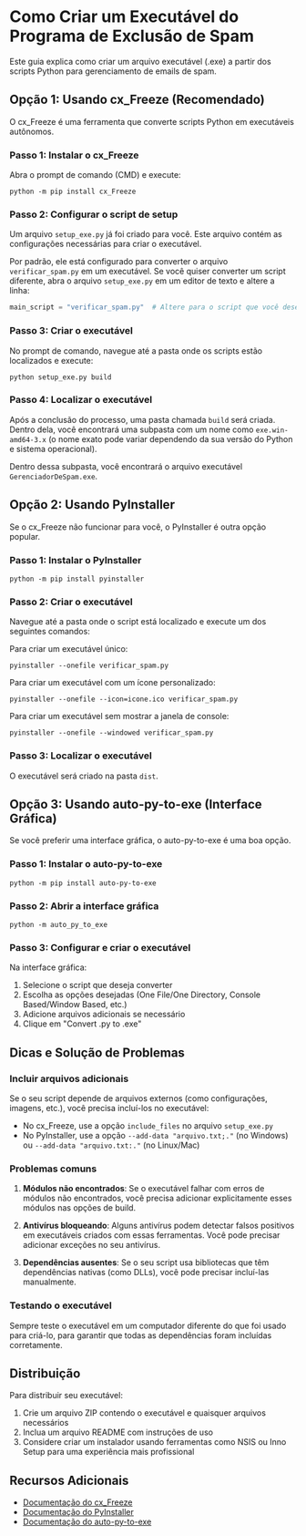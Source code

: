 # Como Criar um Executável do Programa de Exclusão de Spam

Este guia explica como criar um arquivo executável (.exe) a partir dos scripts Python para gerenciamento de emails de spam.

## Opção 1: Usando cx_Freeze (Recomendado)

O cx_Freeze é uma ferramenta que converte scripts Python em executáveis autônomos.

### Passo 1: Instalar o cx_Freeze

Abra o prompt de comando (CMD) e execute:

```
python -m pip install cx_Freeze
```

### Passo 2: Configurar o script de setup

Um arquivo `setup_exe.py` já foi criado para você. Este arquivo contém as configurações necessárias para criar o executável.

Por padrão, ele está configurado para converter o arquivo `verificar_spam.py` em um executável. Se você quiser converter um script diferente, abra o arquivo `setup_exe.py` em um editor de texto e altere a linha:

```python
main_script = "verificar_spam.py"  # Altere para o script que você deseja converter
```

### Passo 3: Criar o executável

No prompt de comando, navegue até a pasta onde os scripts estão localizados e execute:

```
python setup_exe.py build
```

### Passo 4: Localizar o executável

Após a conclusão do processo, uma pasta chamada `build` será criada. Dentro dela, você encontrará uma subpasta com um nome como `exe.win-amd64-3.x` (o nome exato pode variar dependendo da sua versão do Python e sistema operacional).

Dentro dessa subpasta, você encontrará o arquivo executável `GerenciadorDeSpam.exe`.

## Opção 2: Usando PyInstaller

Se o cx_Freeze não funcionar para você, o PyInstaller é outra opção popular.

### Passo 1: Instalar o PyInstaller

```
python -m pip install pyinstaller
```

### Passo 2: Criar o executável

Navegue até a pasta onde o script está localizado e execute um dos seguintes comandos:

Para criar um executável único:
```
pyinstaller --onefile verificar_spam.py
```

Para criar um executável com um ícone personalizado:
```
pyinstaller --onefile --icon=icone.ico verificar_spam.py
```

Para criar um executável sem mostrar a janela de console:
```
pyinstaller --onefile --windowed verificar_spam.py
```

### Passo 3: Localizar o executável

O executável será criado na pasta `dist`.

## Opção 3: Usando auto-py-to-exe (Interface Gráfica)

Se você preferir uma interface gráfica, o auto-py-to-exe é uma boa opção.

### Passo 1: Instalar o auto-py-to-exe

```
python -m pip install auto-py-to-exe
```

### Passo 2: Abrir a interface gráfica

```
python -m auto_py_to_exe
```

### Passo 3: Configurar e criar o executável

Na interface gráfica:
1. Selecione o script que deseja converter
2. Escolha as opções desejadas (One File/One Directory, Console Based/Window Based, etc.)
3. Adicione arquivos adicionais se necessário
4. Clique em "Convert .py to .exe"

## Dicas e Solução de Problemas

### Incluir arquivos adicionais

Se o seu script depende de arquivos externos (como configurações, imagens, etc.), você precisa incluí-los no executável:

- No cx_Freeze, use a opção `include_files` no arquivo `setup_exe.py`
- No PyInstaller, use a opção `--add-data "arquivo.txt;."` (no Windows) ou `--add-data "arquivo.txt:."` (no Linux/Mac)

### Problemas comuns

1. **Módulos não encontrados**: Se o executável falhar com erros de módulos não encontrados, você precisa adicionar explicitamente esses módulos nas opções de build.

2. **Antivírus bloqueando**: Alguns antivírus podem detectar falsos positivos em executáveis criados com essas ferramentas. Você pode precisar adicionar exceções no seu antivírus.

3. **Dependências ausentes**: Se o seu script usa bibliotecas que têm dependências nativas (como DLLs), você pode precisar incluí-las manualmente.

### Testando o executável

Sempre teste o executável em um computador diferente do que foi usado para criá-lo, para garantir que todas as dependências foram incluídas corretamente.

## Distribuição

Para distribuir seu executável:

1. Crie um arquivo ZIP contendo o executável e quaisquer arquivos necessários
2. Inclua um arquivo README com instruções de uso
3. Considere criar um instalador usando ferramentas como NSIS ou Inno Setup para uma experiência mais profissional

## Recursos Adicionais

- [Documentação do cx_Freeze](https://cx-freeze.readthedocs.io/)
- [Documentação do PyInstaller](https://pyinstaller.org/en/stable/)
- [Documentação do auto-py-to-exe](https://pypi.org/project/auto-py-to-exe/)
